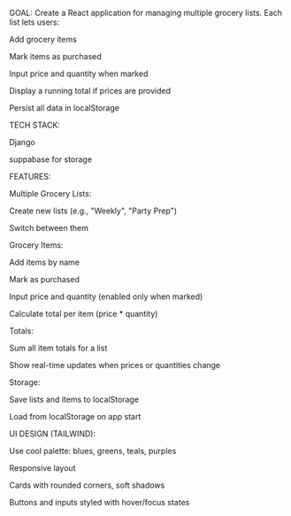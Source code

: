 GOAL:
Create a React application for managing multiple grocery lists. Each list lets users:

Add grocery items

Mark items as purchased

Input price and quantity when marked

Display a running total if prices are provided

Persist all data in localStorage

TECH STACK:

Django

suppabase for storage

FEATURES:

Multiple Grocery Lists:

Create new lists (e.g., "Weekly", "Party Prep")

Switch between them

Grocery Items:

Add items by name

Mark as purchased

Input price and quantity (enabled only when marked)

Calculate total per item (price * quantity)

Totals:

Sum all item totals for a list

Show real-time updates when prices or quantities change

Storage:

Save lists and items to localStorage

Load from localStorage on app start

UI DESIGN (TAILWIND):

Use cool palette: blues, greens, teals, purples

Responsive layout

Cards with rounded corners, soft shadows

Buttons and inputs styled with hover/focus states